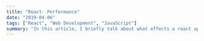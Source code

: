 ```yaml
---
title: "React- Performance"
date: "2019-04-06"
tags: ["React", "Web Development", "JavaScript"]
summary: "In this article, I briefly talk about what effects a react application's performance, and how to avoid performance bottlenecks."
---
```

